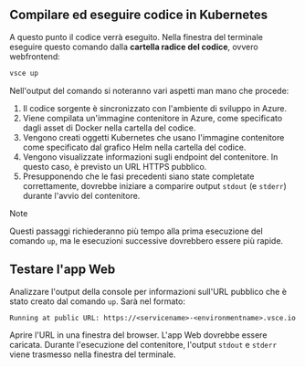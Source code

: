 ## <a name="build-and-run-code-in-kubernetes"></a>Compilare ed eseguire codice in Kubernetes
A questo punto il codice verrà eseguito. Nella finestra del terminale eseguire questo comando dalla **cartella radice del codice**, ovvero webfrontend:

```cmd
vsce up
```

Nell'output del comando si noteranno vari aspetti man mano che procede:
1. Il codice sorgente è sincronizzato con l'ambiente di sviluppo in Azure.
1. Viene compilata un'immagine contenitore in Azure, come specificato dagli asset di Docker nella cartella del codice.
1. Vengono creati oggetti Kubernetes che usano l'immagine contenitore come specificato dal grafico Helm nella cartella del codice.
1. Vengono visualizzate informazioni sugli endpoint del contenitore. In questo caso, è previsto un URL HTTPS pubblico.
1. Presupponendo che le fasi precedenti siano state completate correttamente, dovrebbe iniziare a comparire output `stdout` (e `stderr`) durante l'avvio del contenitore.

> [!Note]
> Questi passaggi richiederanno più tempo alla prima esecuzione del comando `up`, ma le esecuzioni successive dovrebbero essere più rapide.

## <a name="test-the-web-app"></a>Testare l'app Web
Analizzare l'output della console per informazioni sull'URL pubblico che è stato creato dal comando `up`. Sarà nel formato: 

`Running at public URL: https://<servicename>-<environmentname>.vsce.io` 

Aprire l'URL in una finestra del browser. L'app Web dovrebbe essere caricata. Durante l'esecuzione del contenitore, l'output `stdout` e `stderr` viene trasmesso nella finestra del terminale.
